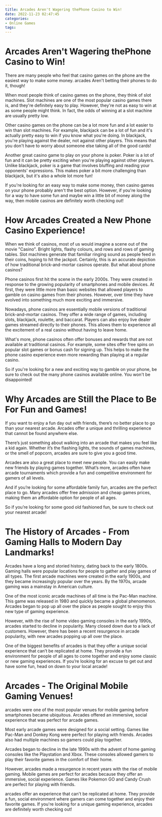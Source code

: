 ```yaml
---
title: Arcades Aren't Wagering thePhone Casino to Win!
date: 2022-11-23 02:47:45
categories:
- Online Games
tags:
---
```



#  Arcades Aren't Wagering thePhone Casino to Win!

There are many people who feel that casino games on the phone are the easiest way to make some money. arcades Aren't betting their phones to do it, though!

When most people think of casino games on the phone, they think of slot machines. Slot machines are one of the most popular casino games there is, and they're definitely easy to play. However, they're not as easy to win at as some people might think. In fact, the odds of winning at a slot machine are usually pretty low.

Other casino games on the phone can be a lot more fun and a lot easier to win than slot machines. For example, blackjack can be a lot of fun and it's actually pretty easy to win if you know what you're doing. In blackjack, you're playing against the dealer, not against other players. This means that you don't have to worry about someone else taking all of the good cards!

Another great casino game to play on your phone is poker. Poker is a lot of fun and it can be pretty exciting when you're playing against other players. Unlike blackjack, poker is a game that involves bluffing and reading your opponents' expressions. This makes poker a bit more challenging than blackjack, but it's also a whole lot more fun!

If you're looking for an easy way to make some money, then casino games on your phone probably aren't the best option. However, if you're looking for a way to have some fun and maybe win a little bit of money along the way, then mobile casinos are definitely worth checking out!

#  How Arcades Created a New Phone Casino Experience!

When we think of casinos, most of us would imagine a scene out of the movie "Casino". Bright lights, flashy colours, and rows and rows of gaming tables. Slot machines generate that familiar ringing sound as people feed in their coins, hoping to hit the jackpot. Certainly, this is an accurate depiction of how traditional brick-and-mortar casinos operate. But what about phone casinos?

Phone casinos first hit the scene in the early 2000s. They were created in response to the growing popularity of smartphones and mobile devices. At first, they were little more than basic websites that allowed players to gamble on casino games from their phones. However, over time they have evolved into something much more exciting and immersive.

Nowadays, phone casinos are essentially mobile versions of traditional brick-and-mortar casinos. They offer a wide range of games, including slots, blackjack, roulette, and baccarat. Players can also enjoy live dealer games streamed directly to their phones. This allows them to experience all the excitement of a real casino without having to leave home.

What's more, phone casinos often offer bonuses and rewards that are not available at traditional casinos. For example, some sites offer free spins on popular slot games or bonus cash for signing up. This helps to make the phone casino experience even more rewarding than playing at a regular casino.

So if you're looking for a new and exciting way to gamble on your phone, be sure to check out the many phone casinos available online. You won't be disappointed!

#  Why Arcades are Still the Place to Be For Fun and Games!

If you want to enjoy a fun day out with friends, there’s no better place to go than your nearest arcade. Arcades offer a unique and thrilling experience that cannot be found anywhere else.

There’s just something about walking into an arcade that makes you feel like a kid again. Whether it’s the flashing lights, the sounds of games machines, or the smell of popcorn, arcades are sure to give you a good time.

Arcades are also a great place to meet new people. You can easily make new friends by playing games together. What’s more, arcades often have arcade tournaments which provide a fun and competitive environment for gamers of all levels.

And if you’re looking for some affordable family fun, arcades are the perfect place to go. Many arcades offer free admission and cheap games prices, making them an affordable option for people of all ages.

So if you’re looking for some good old fashioned fun, be sure to check out your nearest arcade!

#  The History of Arcades - From Gaming Halls to Modern Day Landmarks!

Arcades have a long and storied history, dating back to the early 1800s. Gaming halls were popular locations for people to gather and play games of all types. The first arcade machines were created in the early 1900s, and they became increasingly popular over the years. By the 1970s, arcade gaming was a mainstay in American culture.

One of the most iconic arcade machines of all time is the Pac-Man machine. This game was released in 1980 and quickly became a global phenomenon. Arcades began to pop up all over the place as people sought to enjoy this new type of gaming experience.

However, with the rise of home video gaming consoles in the early 1990s, arcades started to decline in popularity. Many closed down due to a lack of customers. However, there has been a recent resurgence in arcade popularity, with new arcades popping up all over the place.

One of the biggest benefits of arcades is that they offer a unique social experience that can’t be replicated at home. They provide a fun environment for people of all ages to come together and enjoy some classic or new gaming experiences. If you’re looking for an excuse to get out and have some fun, head on down to your local arcade!

#  Arcades - The Original Mobile Gaming Venues!

 arcades were one of the most popular venues for mobile gaming before smartphones became ubiquitous. Arcades offered an immersive, social experience that was perfect for arcade games.

Most early arcade games were designed for a social setting. Games like Pac-Man and Donkey Kong were perfect for playing with friends. Arcades also had multiple machines so gamers could play together.

Arcades began to decline in the late 1990s with the advent of home gaming consoles like the Playstation and Xbox. These consoles allowed gamers to play their favorite games in the comfort of their home.

However, arcades made a resurgence in recent years with the rise of mobile gaming. Mobile games are perfect for arcades because they offer an immersive, social experience. Games like Pokemon GO and Candy Crush are perfect for playing with friends.

 arcades offer an experience that can't be replicated at home. They provide a fun, social environment where gamers can come together and enjoy their favorite games. If you're looking for a unique gaming experience, arcades are definitely worth checking out!